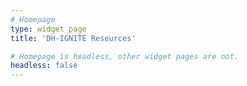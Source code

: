 ```yaml
---
# Homepage
type: widget_page
title: 'DH-IGNITE Resources'

# Homepage is headless, other widget pages are not.
headless: false
---
```

